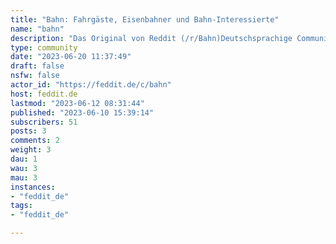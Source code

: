 ```yaml
---
title: "Bahn: Fahrgäste, Eisenbahner und Bahn-Interessierte" 
name: "bahn"
description: "Das Original von Reddit (/r/Bahn)Deutschsprachige Community für Diskussionen über Züge, Bahnunternehmen und dem öffentlichen Verkehr (z.B. Verspätungen, Preise, Fahrpläne und Neuigkeiten)"
type: community
date: "2023-06-20 11:37:49"
draft: false
nsfw: false
actor_id: "https://feddit.de/c/bahn"
host: feddit.de
lastmod: "2023-06-12 08:31:44"
published: "2023-06-10 15:39:14"
subscribers: 51
posts: 3
comments: 2
weight: 3
dau: 1
wau: 3
mau: 3
instances:
- "feddit_de"
tags: 
- "feddit_de"

---
```

